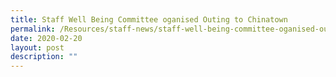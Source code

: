 ```yaml
---
title: Staff Well Being Committee oganised Outing to Chinatown
permalink: /Resources/staff-news/staff-well-being-committee-oganised-outing-to-chinatown/
date: 2020-02-20
layout: post
description: ""
---
```

